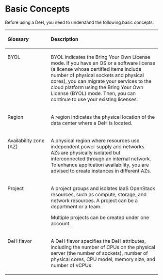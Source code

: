 # Basic Concepts<a name="EN-US_TOPIC_0071443413"></a>

Before using a DeH, you need to understand the following basic concepts.

<a name="table1670816442616"></a>
<table><thead align="left"><tr id="row117081344460"><th class="cellrowborder" valign="top" width="28.32%" id="mcps1.1.3.1.1"><p id="p11708134418610"><a name="p11708134418610"></a><a name="p11708134418610"></a><strong id="b84235270610821"><a name="b84235270610821"></a><a name="b84235270610821"></a>Glossary</strong></p>
</th>
<th class="cellrowborder" valign="top" width="71.67999999999999%" id="mcps1.1.3.1.2"><p id="p770824418611"><a name="p770824418611"></a><a name="p770824418611"></a><strong id="b5868369292435"><a name="b5868369292435"></a><a name="b5868369292435"></a>Description</strong></p>
</th>
</tr>
</thead>
<tbody><tr id="row14708154411616"><td class="cellrowborder" valign="top" width="28.32%" headers="mcps1.1.3.1.1 "><p id="p1710164413613"><a name="p1710164413613"></a><a name="p1710164413613"></a>BYOL</p>
</td>
<td class="cellrowborder" valign="top" width="71.67999999999999%" headers="mcps1.1.3.1.2 "><p id="p694783015115"><a name="p694783015115"></a><a name="p694783015115"></a>BYOL indicates the Bring Your Own License mode. If you have an OS or a software license (a license whose certified items include number of physical sockets and physical cores), you can migrate your services to the cloud platform using the Bring Your Own License (BYOL) mode. Then, you can continue to use your existing licenses.</p>
</td>
</tr>
<tr id="row57105441616"><td class="cellrowborder" valign="top" width="28.32%" headers="mcps1.1.3.1.1 "><p id="p147101144568"><a name="p147101144568"></a><a name="p147101144568"></a>Region</p>
</td>
<td class="cellrowborder" valign="top" width="71.67999999999999%" headers="mcps1.1.3.1.2 "><p id="p11510281078"><a name="p11510281078"></a><a name="p11510281078"></a>A region indicates the physical location of the data center where a DeH is located.</p>
</td>
</tr>
<tr id="row471014414611"><td class="cellrowborder" valign="top" width="28.32%" headers="mcps1.1.3.1.1 "><p id="p97108440619"><a name="p97108440619"></a><a name="p97108440619"></a>Availability zone (AZ)</p>
</td>
<td class="cellrowborder" valign="top" width="71.67999999999999%" headers="mcps1.1.3.1.2 "><p id="p971054416612"><a name="p971054416612"></a><a name="p971054416612"></a>A physical region where resources use independent power supply and networks. AZs are physically isolated but interconnected through an internal network. To enhance application availability, you are advised to create instances in different AZs.</p>
</td>
</tr>
<tr id="row7564571218"><td class="cellrowborder" valign="top" width="28.32%" headers="mcps1.1.3.1.1 "><p id="p756135121212"><a name="p756135121212"></a><a name="p756135121212"></a>Project</p>
</td>
<td class="cellrowborder" valign="top" width="71.67999999999999%" headers="mcps1.1.3.1.2 "><p id="p75713581215"><a name="p75713581215"></a><a name="p75713581215"></a>A project groups and isolates IaaS OpenStack resources, such as compute, storage, and network resources. A project can be a department or a team.</p>
<p id="p4523182781912"><a name="p4523182781912"></a><a name="p4523182781912"></a>Multiple projects can be created under one account.</p>
</td>
</tr>
<tr id="row149641851122216"><td class="cellrowborder" valign="top" width="28.32%" headers="mcps1.1.3.1.1 "><p id="p18965115162216"><a name="p18965115162216"></a><a name="p18965115162216"></a>DeH flavor</p>
</td>
<td class="cellrowborder" valign="top" width="71.67999999999999%" headers="mcps1.1.3.1.2 "><p id="p14965451152218"><a name="p14965451152218"></a><a name="p14965451152218"></a>A DeH flavor specifies the DeH attributes, including the number of CPUs on the physical server (the number of sockets), number of physical cores, CPU model, memory size, and number of vCPUs.</p>
</td>
</tr>
</tbody>
</table>

